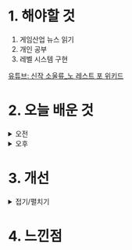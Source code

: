
# 1. 해야할 것

1. 게임산업 뉴스 읽기 
2. 개인 공부  
3. 레벨 시스템 구현

[유튜브: 신작 소울류_노 레스트 포 위키드](https://www.youtube.com/watch?v=C69WVCYujQE)


# 2. 오늘 배운 것

<details>
<summary>오전</summary>

## 오늘의 뉴스



■ BIC 함께 만든다, '빅커넥터즈' 공식 모집
부산광역시와 부산정보산업진흥원, 부산인디커넥트페스티벌조직위원회는 제10회 부산인디커넥트페스티벌(이하 BIC 페스티벌)을 함께 만들어 갈 BIC 공식 인디게임 팬덤 ‘빅커넥터즈’ 4기를 4월 22일부터 5월 17일까지 모집합니다.

■ 던전앤파이터 모바일, 5월 21일 중국 상륙 
네오플의 '던전앤파이터 모바일'이 오는 5월 21일, 중국 서비스를 시작합니다. 현재도 '던전앤파이터 모바일'은 중국 내에서 공식 홈페이지와 '웨이신', 'QQ', '탭탭'등의 플랫폼을 통해 사전 예약을 진행 중이며 '지하성과용사: 기원'이라는 이름으로 텐센트를 통해 서비스될 예정입니다.

■ '퍼스트 버서커: 카잔', 2차 FGT 참가자 모집 
넥슨은 오는 5월 15일부터 19일까지 '퍼스트 버서커: 카잔'의 2차 FGT를 실시한다고 밝혔습니다. 네오플에서는 이번 2차 FGT에서 1차 FGT에서 호평을 받은 보스전 외에도 다양한 콘텐츠 및 개선된 게임플레이를 선보이는 한편, 개선된 콘텐츠에 대한 피드백을 수집해 한층 더 완성 도를 높일 것이라고 밝혔습니다.

■ 인텔, 한스 촹 아시아 태평양 지역 총괄 선임
인텔이 오늘 아시아태평양(일본 및 인도 포함, 중국 제외) 지역을 총괄할 신임 세일즈, 마케팅 및 커뮤니케이션 그룹(SMG) 임원 인사를 발표했습니다. 신임 한스 촹 APJ GMG 총괄은, "변화를 추진중인 인텔에서도 가장 다양하고 빠르게 성장하는 지역 중 하나인 아시아태평양에서  인텔의 성장과 혁신을 이끌게 되어 기쁘다"라며, "지역내 파트너의 강점을 활용하고 투명하고 안전한 방식으로 고객을 지원하는 개방형 에코시스템을 구축하기 위한 노력을 지속하는 것이 아시아태평양 지역에서 장기적인 성공을 거두는 데 핵심이 될 것"이라고 밝혔습니다.       

■ 언리얼 페스트 2024, 5월 10일까지 연사 모집 
에픽게임즈 코리아가 오는 8월 28일부터 29일까지 양일 간 롯데호텔 월드에서 개최하는 '언리얼 페스트 2024'에서 강연 발표자를 모집합니다. '언리얼 페스트 2024'에 연사로 참여하고자 하는 이는 발표자 모집 페이지에서 약력과 분야, 제품군 및 주제 등 발표와 관련된 정보를 기재한 신청서를 제출하면 됩니다.

■ 클라우드 모바일 게임 플랫폼 Now.gg, 1억 이용자 돌파
나우닷지지(대표 로젠 샤르마)는 자사에서 서비스 중인 동명의 클라우드 모바일 게임 플랫폼 '나우닷지지(now.gg)'의 이용자가 최근 1억 명을 돌파하며 세계 최대 규모의 클라우드 게임 플랫폼으로 성장했다고 오늘 공식 발표했습니다. 개발사는 그동안 개발해온 게임 클라이언트를 나우닷지지에 업로드하면, 여러 플랫폼에서 지원되는 고성능 클라우드 환경으로 전환되는 작업이 진행되며, 추후 결제 시스템이 통합되면 게임용 웹샵도 자동으로 생성되는 방식으로 나우닷지지에 입점할 수 있습니다.

■ 엘든 링, PlayX4에서 특별전 열린다 
반다이남코 엔터테인먼트 코리아는 오는 5월 23일부터 4일간 고양 킨텍스 제1전시장에서 진행되는 'PlayX4'에서 '엘든 링 특별전'을 진행할 예정이라 밝혔습니다. 또한, 이번에 등장하는 가시공 메스메르의 투구는 반남코리아 공식 스토어에서 한정 수량으로 판매될 예정입니다.   
</details>


<details>
<summary>오후</summary>


</details>




# 3. 개선


<details>
<summary>접기/펼치기</summary>


</details>



# 4. 느낀점


